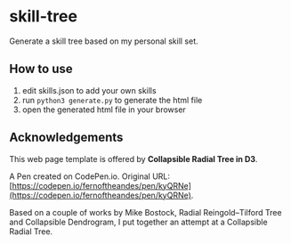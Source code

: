 # skill-tree

Generate a skill tree based on my personal skill set.

## How to use

1. edit skills.json to add your own skills
2. run `python3 generate.py` to generate the html file
3. open the generated html file in your browser

## Acknowledgements

This web page template is offered by **Collapsible Radial Tree in D3**.

A Pen created on CodePen.io. Original URL: [https://codepen.io/fernoftheandes/pen/kyQRNe](https://codepen.io/fernoftheandes/pen/kyQRNe).

Based on a couple of works by Mike Bostock, Radial Reingold–Tilford Tree and Collapsible Dendrogram, I put together an attempt at a Collapsible Radial Tree.